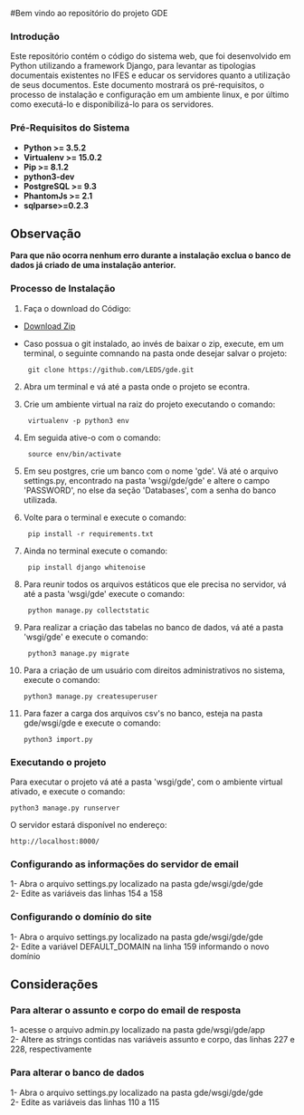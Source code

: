 #Bem vindo ao repositório do projeto GDE

### Introdução

Este repositório contém o código do sistema web, que foi desenvolvido em Python utilizando a framework Django, para levantar as tipologias documentais existentes no IFES e educar os servidores quanto a utilização de seus documentos. Este documento mostrará os pré-requisitos, o processo de instalação e configuração em um ambiente linux, e por último como executá-lo e disponibilizá-lo para os servidores.

### Pré-Requisitos do Sistema
* **Python >= 3.5.2**
* **Virtualenv >= 15.0.2**
* **Pip >= 8.1.2**
* **python3-dev**
* **PostgreSQL >= 9.3**
* **PhantomJs >= 2.1**
*  **sqlparse>=0.2.3**

## Observação

**Para que não ocorra nenhum erro durante a instalação exclua o banco de dados já criado de uma instalação anterior.**

### Processo de Instalação

1. Faça o download do Código:
 * [Download Zip](https://github.com/LEDS/gde/archive/master.zip)
 * Caso possua o git instalado, ao invés de baixar o zip, execute, em um terminal, o seguinte comnando na pasta onde desejar salvar o projeto:
      
		git clone https://github.com/LEDS/gde.git

2. Abra um terminal e vá até a pasta onde o projeto se econtra. 
3. Crie um ambiente virtual na raiz do projeto executando o comando:

		virtualenv -p python3 env

4. Em seguida ative-o com o comando:

		source env/bin/activate

5. Em seu postgres, crie um banco com o nome 'gde'. Vá até o arquivo settings.py, encontrado na pasta 'wsgi/gde/gde' e altere o campo 'PASSWORD', no else da seção 'Databases', com a senha do banco utilizada.
6. Volte para o terminal e execute o comando:

		pip install -r requirements.txt

7. Ainda no terminal execute o comando:

		pip install django whitenoise

8. Para  reunir todos os arquivos estáticos que ele precisa no servidor, vá até a pasta 'wsgi/gde' execute o comando:

		python manage.py collectstatic

9. Para realizar a criação das tabelas no banco de dados, vá até a pasta 'wsgi/gde' e execute o comando:

		python3 manage.py migrate   

10. Para a criação de um usuário com direitos administrativos no sistema, execute o comando:

		python3 manage.py createsuperuser 

11. Para fazer a carga dos arquivos csv's no banco, esteja na pasta gde/wsgi/gde e execute o comando:

		python3 import.py

### Executando o projeto

Para executar o projeto vá até a pasta 'wsgi/gde', com o ambiente virtual ativado, e execute o comando:

    python3 manage.py runserver
    
O servidor estará disponível no endereço:

    http://localhost:8000/


### Configurando as informações do servidor de email

1- Abra o arquivo settings.py localizado na pasta gde/wsgi/gde/gde  
2- Edite as variáveis das linhas 154 a 158

### Configurando o domínio do site

1- Abra o arquivo settings.py localizado na pasta gde/wsgi/gde/gde  
2- Edite a variável DEFAULT_DOMAIN na linha 159 informando o novo domínio


## Considerações 

### Para alterar o assunto e corpo do email de resposta

1- acesse o arquivo admin.py localizado na pasta gde/wsgi/gde/app  
2- Altere as strings contidas nas variáveis assunto e corpo, das linhas 227 e 228, respectivamente

### Para alterar o banco de dados

1- Abra o arquivo settings.py localizado na pasta gde/wsgi/gde/gde  
2- Edite as variáveis das linhas 110 a 115
